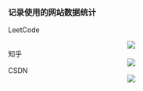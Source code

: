### 记录使用的网站数据统计
LeetCode
<div align="center"> <img src="https://stats.justsong.cn/api/leetcode?username=hyh_cool&cn=true"> </div>
知乎
<div align="center"> <img src="https://stats.justsong.cn/api/zhihu?username=84-85-83-89-28"> </div>
CSDN
<div align="center"> <img src="https://stats.justsong.cn/api/csdn?id=hyh_cool"> </div>

